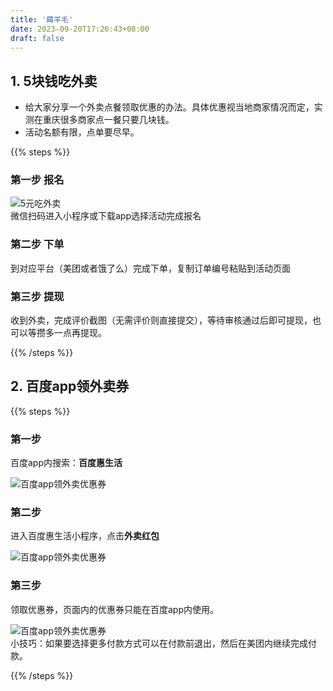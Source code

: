 ```yaml
---
title: '薅羊毛'
date: 2023-09-20T17:26:43+08:00
draft: false
---
```



## 1. 5块钱吃外卖

+ 给大家分享一个外卖点餐领取优惠的办法。具体优惠视当地商家情况而定，实测在重庆很多商家点一餐只要几块钱。
+ 活动名额有限，点单要尽早。

{{% steps %}}

### 第一步 报名

<div class="md:w-64">
	<img src="/img/xiaocan.jpg" alt="5元吃外卖">
</div >
微信扫码进入小程序或下载app选择活动完成报名

### 第二步 下单

到对应平台（美团或者饿了么）完成下单，复制订单编号粘贴到活动页面

### 第三步 提现

收到外卖，完成评价截图（无需评价则直接提交），等待审核通过后即可提现，也可以等攒多一点再提现。

{{% /steps %}}

## 2. 百度app领外卖券

{{% steps %}}

### 第一步
百度app内搜索：**百度惠生活**
<div class="md:w-64">
	<img src="/images/bdhsh_01.png" alt="百度app领外卖优惠券">
</div >


### 第二步
进入百度惠生活小程序，点击**外卖红包**
<div class="md:w-64">
	<img src="/images/bdhsh_02.png" alt="百度app领外卖优惠券">
</div >

### 第三步
领取优惠券，页面内的优惠券只能在百度app内使用。
<div class="md:w-64">
	<img src="/images/bdhsh_03.png" alt="百度app领外卖优惠券">
</div >
小技巧：如果要选择更多付款方式可以在付款前退出，然后在美团内继续完成付款。

{{% /steps %}}
